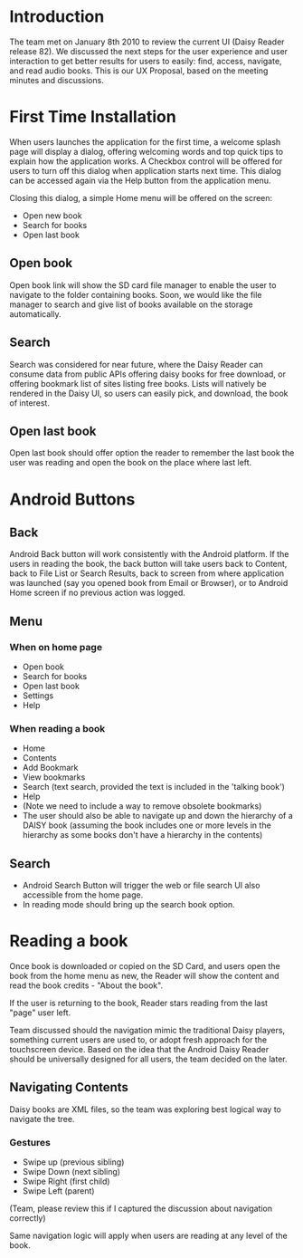 # Introduction #

The team met on January 8th 2010 to review the current UI (Daisy Reader release 82). We discussed the next steps for the user experience and user interaction to get better results for users to easily: find, access, navigate, and read audio books. This is our UX Proposal, based on the meeting minutes and discussions.

# First Time Installation #

When users launches the application for the first time, a welcome splash page will display a dialog, offering welcoming words and top quick tips to explain how the application works. A Checkbox control will be offered for users to turn off this dialog when application starts next time. This dialog can be accessed again via the Help button from the application menu.

Closing this dialog, a simple Home menu will be offered on the screen:

  * Open new book
  * Search for books
  * Open last book

## Open book ##

Open book link will show the SD card file manager to enable the user to navigate to the folder containing books. Soon, we would like the file manager to search and give list of books available on the storage automatically.

## Search ##

Search was considered for near future, where the Daisy Reader can consume data from public APIs offering daisy books for free download, or offering bookmark list of sites listing free books. Lists will natively be rendered in the Daisy UI, so users can easily pick, and download, the book of interest.

## Open last book ##

Open last book should offer option the reader to remember the last book the user was reading and open the book on the place where last left.

# Android Buttons #

## Back ##

Android Back button will work consistently with the Android platform. If the users in reading the book, the back button will take users back to Content, back to File List or Search Results, back to screen from where application was launched (say you opened book from Email or Browser), or to Android Home screen if no previous action was logged.

## Menu ##

### When on home page ###

  * Open book
  * Search for books
  * Open last book
  * Settings
  * Help

### When reading a book ###

  * Home
  * Contents
  * Add Bookmark
  * View bookmarks
  * Search (text search, provided the text is included in the 'talking book')
  * Help
  * (Note we need to include a way to remove obsolete bookmarks)
  * The user should also be able to navigate up and down the hierarchy of a DAISY book (assuming the book includes one or more levels in the hierarchy as some books don't have a hierarchy in the contents)

## Search ##

  * Android Search Button will trigger the web or file search UI also accessible from the home page.
  * In reading mode should bring up the search book option.

# Reading a book #

Once book is downloaded or copied on the SD Card, and users open the book from the home menu as new, the Reader will show the content and read the book credits - "About the book".

If the user is returning to the book, Reader stars reading from the last "page" user left.

Team discussed should the navigation mimic the traditional Daisy players, something current users are used to, or adopt fresh approach for the touchscreen device. Based on the idea that the Android Daisy Reader should be universally designed for all users, the team decided on the later.

## Navigating Contents ##

Daisy books are XML files, so the team was exploring best logical way to navigate the tree.

### Gestures ###

  * Swipe up (previous sibling)
  * Swipe Down (next sibling)
  * Swipe Right (first child)
  * Swipe Left (parent)

(Team, please review this if I captured the discussion about navigation correctly)

Same navigation logic will apply when users are reading at any level of the book.